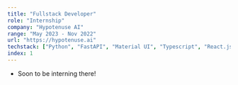 ```yaml
---
title: "Fullstack Developer"
role: "Internship"
company: "Hypotenuse AI"
range: "May 2023 - Nov 2022"
url: "https://hypotenuse.ai"
techstack: ["Python", "FastAPI", "Material UI", "Typescript", "React.js" , "AWS"]
index: 1
---
```

* Soon to be interning there!
